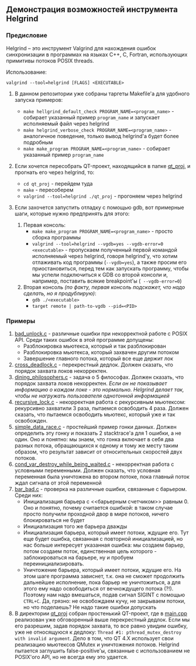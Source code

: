 ## Демонстрация возможностей инструмента Helgrind

### Предисловие
Helgrind – это инструмент Valgrind для нахождения ошибок синхронизации в программах на
языках C++, C, Fortran, использующих примитивы потоков POSIX threads.

Использование:
```
valgrind --tool=helgrind [FLAGS] <EXECUTABLE>
```

1. В данном репозитории уже собраны таргеты Makefile'а для удобного запуска примеров:
   * `make hellgrind_default_check PROGRAM_NAME=<program_name>` - собирает указанный пример `program_name` и запускает исполняемый файл через helgrind
   * `make helgrind_verbose_check PROGRAM_NAME=<program_name>` - аналогичное поведение, только вывод helgrind'а будет более подробным
   * `make make_program PROGRAM_NAME=<program_name>` - собирает указанный пример `program_name`

2. Если хочется пересобрать QT-проект, находящийся в папке [qt_proj](qt_proj), и прогнать его через helgrind, то:
   * `cd qt_proj` - перейдем туда
   * `make` - пересоберем
   * `valgrind --tool=helgrind ./qt_proj` - прогоняем через helgrind

3. Если захочется запустить отладку с помощью gdb, вот примерные шаги, которые нужно предпринять для этого:
   1. Первая консоль:
      * `make make_program PROGRAM_NAME=<program_name>` - просто сборка программы
      * `valgrind --tool=helgrind --vgdb=yes --vgdb-error=0 <executable>` - пропускаем полученный первой командой исполняемый через helgrind, говоря helgrind'у, что хотим отлаживать код программы (`--vgdb=yes`), а также просим его приостановиться, перед тем как запускать программу, чтобы мы успели подключиться к GDB со второй консоли и, например, поставить всякие breakpoint'ы (` --vgdb-error=0`)
   2. Вторая консоль _(по факту, первая консоль подскажет, что надо сделать, но я продублирую)_:
      * `gdb ./<executable>`
      * `target remote | path-to-vgdb --pid=<PID>` 

### Примеры
1. [bad_unlock.c](bad_unlock.c) - различные ошибки при некорректной работе с POSIX API. Среди таких ошибок в этой программе допущены:
   * Разблокировка мьютекса, который и так разблокирован
   * Разблокировка мьютекса, который захвачен другим потоком
   * Завершение главного потока, который все еще держит лок
2. [cross_deadlock.c](cross_deadlock.c) - перекрестный дедлок. Должен сказать, что порядок захвата локов некорректен.
3. [dining_philosophers.c](dining_philosophers.c) - задача о 5 философах. Должен сказать, что порядок захвата локов некорректен. 
_Если он не показывает информацию о каждом локе - это нормально. Helgrind делает так, чтобы не нагружать пользователя однотонной информацией_
4. [recursive_lock.c](recursive_lock.c) - некорректная работа с рекурсивным мьютексом: рекурсивно захватили 3 раза, пытаемся освободить 4 раза. Должен сказать, что пытаемся освободить мьютекс, который уже и так освобожден.
5. [simple_data_race.c](simple_data_race.c) - простейший пример гонки данных. Должен определить эту гонку и показать 2 stacktrace'а для 1 ошибки, а не один. Оно и понятно: мы знаем, что гонка включает в себя два разных потока, обращающихся к одному и тому же месту таким образом, что результат зависит от относительных скоростей двух потоков.
6. [cond_var_destroy_while_being_waited.c](cond_var_destroy_while_being_waited.c) - некорректная работа с условными переменными. Должен сказать, что условная переменная была уничтожена во втором потоке, пока главный поток ждал сигнала от этой переменной
7. [bar_bad.c](bar_bad.c) - проверка на различные ошибки, связанные с барьером. Среди них:
    * Инициализация барьера с <<барьерным счетчиком>> равным 0. Оно и понятно, почему считается ошибкой: в таком случае просто получили проходной двор в мире потоков, ничего блокироваться не будет
    * Инициализация того же барьера дважды
    * Инициализация барьера, который имеет потоки, ждущие его. Тут еще будет ошибка, связанная с повторной инициализацией, но нас больше интересует указанная ошибка: мы создаем барьер, потом создаем поток, единственная цель которого - заблокироваться на барьере, ну и пробуем переинициализировать.
    * Уничтожение барьера, который имеет потоки, ждущие его. На этом шаге программа зависнет, т.к. она не сможет продолжить дальнейшее исполнение, пока барьер не уничтожиться, а для этого ему надо освободиться от вечнождущего потока (?!). Поэтому нам надо вмешаться, подав сигнал SIGINT с помощью `CTRL+C`. 
    Да, грязно: не освобождаем кучу, не закрываем потоки, но что поделаешь? Не надо такие ошибки допускать
1. В директории [qt_proj](qt_proj) собран простенький QT-проект, где в [main.cpp](qt_proj/main.cpp) реализован уже обговоренный выше перекрестный дедлок. Если мы его разрешим, задав порядок захвата, то все равно увидим ошибку, уже не относящуюся к дедлоку: `Thread #1: pthread_mutex_destroy with invalid argument`. Дело в том, что QT 4.X использует свои реализацию мьютексов QMutex и уничтожения потоков. Helgrind пытается заглушить false-positive'ы, связанные с использованием не POSIX'ого API, но не всегда ему это удается.
